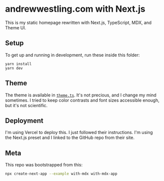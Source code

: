 # andrewwestling.com with Next.js

This is my static homepage rewritten with Next.js, TypeScript, MDX, and Theme UI.

## Setup

To get up and running in development, run these inside this folder:

```
yarn install
yarn dev
```

## Theme

The theme is available in [`theme.ts`](theme.ts). It's not precious, and I change my mind sometimes. I tried to keep color contrasts and font sizes accessible enough, but it's not scientific.

## Deployment

I'm using Vercel to deploy this. I just followed their instructions. I'm using the Next.js preset and I linked to the GitHub repo from their site.

## Meta

This repo was bootstrapped from this:

```bash
npx create-next-app --example with-mdx with-mdx-app
```
